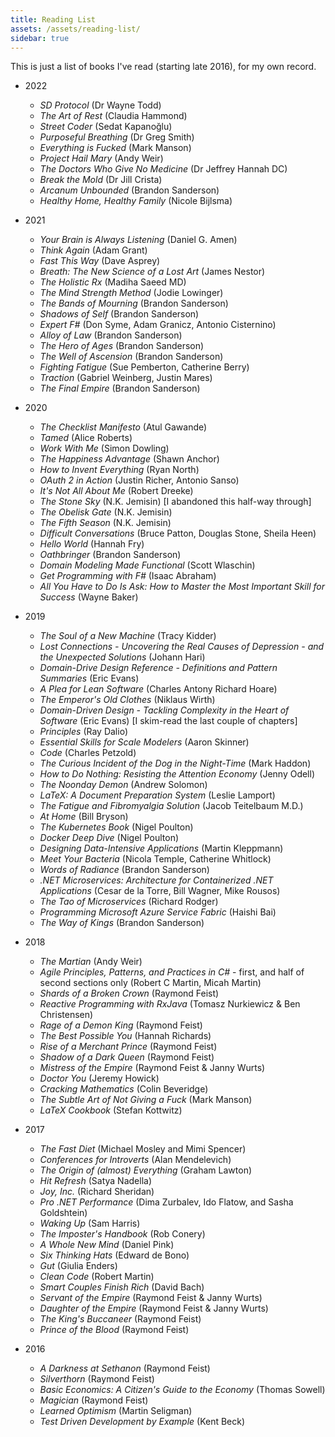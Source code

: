 ```yaml
---
title: Reading List
assets: /assets/reading-list/
sidebar: true
---
```

This is just a list of books I've read (starting late 2016), for my own record.

* 2022
    * _SD Protocol_ (Dr Wayne Todd)
    * _The Art of Rest_ (Claudia Hammond)
    * _Street Coder_ (Sedat Kapanoğlu)
    * _Purposeful Breathing_ (Dr Greg Smith)
    * _Everything is Fucked_ (Mark Manson)
    * _Project Hail Mary_ (Andy Weir)
    * _The Doctors Who Give No Medicine_ (Dr Jeffrey Hannah DC)
    * _Break the Mold_ (Dr Jill Crista)
    * _Arcanum Unbounded_ (Brandon Sanderson)
    * _Healthy Home, Healthy Family_ (Nicole Bijlsma)
* 2021
    * _Your Brain is Always Listening_ (Daniel G. Amen)
    * _Think Again_ (Adam Grant)
    * _Fast This Way_ (Dave Asprey)
    * _Breath: The New Science of a Lost Art_ (James Nestor)
    * _The Holistic Rx_ (Madiha Saeed MD)
    * _The Mind Strength Method_ (Jodie Lowinger)
    * _The Bands of Mourning_ (Brandon Sanderson)
    * _Shadows of Self_ (Brandon Sanderson)
    * _Expert F#_ (Don Syme, Adam Granicz, Antonio Cisternino)
    * _Alloy of Law_ (Brandon Sanderson)
    * _The Hero of Ages_ (Brandon Sanderson)
    * _The Well of Ascension_ (Brandon Sanderson)
    * _Fighting Fatigue_ (Sue Pemberton, Catherine Berry)
    * _Traction_ (Gabriel Weinberg, Justin Mares)
    * _The Final Empire_ (Brandon Sanderson)
* 2020
    * _The Checklist Manifesto_ (Atul Gawande)
    * _Tamed_ (Alice Roberts)
    * _Work With Me_ (Simon Dowling)
    * _The Happiness Advantage_ (Shawn Anchor)
    * _How to Invent Everything_ (Ryan North)
    * _OAuth 2 in Action_ (Justin Richer, Antonio Sanso)
    * _It's Not All About Me_ (Robert Dreeke)
    * _The Stone Sky_ (N.K. Jemisin) [I abandoned this half-way through]
    * _The Obelisk Gate_ (N.K. Jemisin)
    * _The Fifth Season_ (N.K. Jemisin)
    * _Difficult Conversations_ (Bruce Patton, Douglas Stone, Sheila Heen)
    * _Hello World_ (Hannah Fry)
    * _Oathbringer_ (Brandon Sanderson)
    * _Domain Modeling Made Functional_ (Scott Wlaschin)
    * _Get Programming with F#_ (Isaac Abraham)
    * _All You Have to Do Is Ask: How to Master the Most Important Skill for Success_ (Wayne Baker)
* 2019
    * _The Soul of a New Machine_ (Tracy Kidder)
    * _Lost Connections - Uncovering the Real Causes of Depression - and the Unexpected Solutions_ (Johann Hari)
    * _Domain-Drive Design Reference - Definitions and Pattern Summaries_ (Eric Evans)
    * _A Plea for Lean Software_ (Charles Antony Richard Hoare)
    * _The Emperor's Old Clothes_ (Niklaus Wirth)
    * _Domain-Driven Design - Tackling Complexity in the Heart of Software_ (Eric Evans) [I skim-read the last couple of chapters]
    * _Principles_ (Ray Dalio)
    * _Essential Skills for Scale Modelers_ (Aaron Skinner)
    * _Code_ (Charles Petzold)
    * _The Curious Incident of the Dog in the Night-Time_ (Mark Haddon)
    * _How to Do Nothing: Resisting the Attention Economy_ (Jenny Odell)
    * _The Noonday Demon_ (Andrew Solomon)
    * _LaTeX: A Document Preparation System_ (Leslie Lamport)
    * _The Fatigue and Fibromyalgia Solution_ (Jacob Teitelbaum M.D.)
    * _At Home_ (Bill Bryson)
    * _The Kubernetes Book_ (Nigel Poulton)
    * _Docker Deep Dive_ (Nigel Poulton)
    * _Designing Data-Intensive Applications_ (Martin Kleppmann)
    * _Meet Your Bacteria_ (Nicola Temple, Catherine Whitlock)
    * _Words of Radiance_ (Brandon Sanderson)
    * _.NET Microservices: Architecture for Containerized .NET Applications_ (Cesar de la Torre, Bill Wagner, Mike Rousos)
    * _The Tao of Microservices_ (Richard Rodger)
    * _Programming Microsoft Azure Service Fabric_ (Haishi Bai)
    * _The Way of Kings_ (Brandon Sanderson)
* 2018
    * _The Martian_ (Andy Weir)
    * _Agile Principles, Patterns, and Practices in C#_ - first, and half of second sections only (Robert C Martin, Micah Martin)
    * _Shards of a Broken Crown_ (Raymond Feist)
    * _Reactive Programming with RxJava_ (Tomasz Nurkiewicz & Ben Christensen)
    * _Rage of a Demon King_ (Raymond Feist)
    * _The Best Possible You_ (Hannah Richards)
    * _Rise of a Merchant Prince_ (Raymond Feist)
    * _Shadow of a Dark Queen_ (Raymond Feist)
    * _Mistress of the Empire_ (Raymond Feist & Janny Wurts)
    * _Doctor You_ (Jeremy Howick)
    * _Cracking Mathematics_ (Colin Beveridge)
    * _The Subtle Art of Not Giving a Fuck_ (Mark Manson)
    * _LaTeX Cookbook_ (Stefan Kottwitz)
* 2017
    * _The Fast Diet_ (Michael Mosley and Mimi Spencer)
    * _Conferences for Introverts_ (Alan Mendelevich)
    * _The Origin of (almost) Everything_ (Graham Lawton)
    * _Hit Refresh_ (Satya Nadella)
    * _Joy, Inc._ (Richard Sheridan)
    * _Pro .NET Performance_ (Dima Zurbalev, Ido Flatow, and Sasha Goldshtein)
    * _Waking Up_ (Sam Harris)
    * _The Imposter's Handbook_ (Rob Conery)
    * _A Whole New Mind_ (Daniel Pink)
    * _Six Thinking Hats_ (Edward de Bono)
    * _Gut_ (Giulia Enders)
    * _Clean Code_ (Robert Martin)
    * _Smart Couples Finish Rich_ (David Bach)
    * _Servant of the Empire_ (Raymond Feist & Janny Wurts)
    * _Daughter of the Empire_ (Raymond Feist & Janny Wurts)
    * _The King's Buccaneer_ (Raymond Feist)
    * _Prince of the Blood_ (Raymond Feist)

* 2016
    * _A Darkness at Sethanon_ (Raymond Feist)
    * _Silverthorn_ (Raymond Feist)
    * _Basic Economics: A Citizen's Guide to the Economy_ (Thomas Sowell)
    * _Magician_ (Raymond Feist)
    * _Learned Optimism_ (Martin Seligman)
    * _Test Driven Development by Example_ (Kent Beck)
